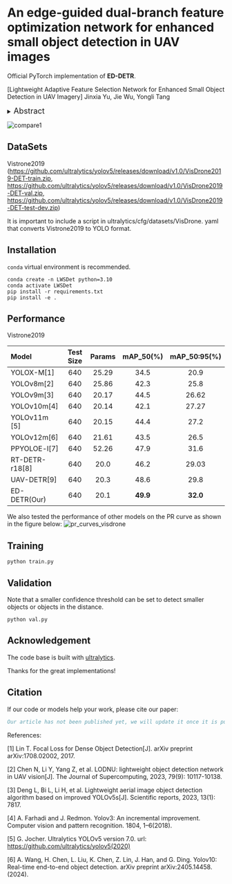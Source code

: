 # An edge-guided dual-branch feature optimization network for enhanced small object detection in UAV images 
Official PyTorch implementation of **ED-DETR**.

[Lightweight Adaptive Feature Selection Network for Enhanced Small Object Detection in UAV Imagery]
Jinxia Yu, Jie Wu, Yongli Tang


<details>
  <summary>
  <font size="+1">Abstract</font>
  </summary>
Aiming to resolve the problems of low detection accuracy and small object missing in object detection algorithms for UAV images, this paper proposed an edge-guided dual-branch feature optimization network based on RT-DETR (ED-DETR). Firstly, a dual-branch feature extraction and aggregation unit (DFEA) is designed. Different from other traditional methods, two distinct feature extraction branches are used by this unit to separately extract high frequency texture and low frequency structure features, thus solving the feature loss problem caused by their overlap. Meanwhile, reparameterization technology is employed to eliminate the extra computational overhead of dual branches, ensuring the network remains lightweight. Secondly, an edge-guided DFEA module (EDFEA) is proposed. By enhancing the edge features of objects using max pooling technology, an edge-guided unit (EG) is designed, enabling precise edge localization of small objects. Based on the above research, EG is integrated into DFEA to construct the EDFEA module, which further enhances the network's perception of edge features while preserving rich feature representations. Finally, a hybrid loss function, named Mal-Shape loss function, is constructed. By fusing the advantages of Mal loss and ShapeIoU loss, it not only enhances the robustness of low-quality bounding box matching but also incorporates shape-aware and orientation-sensitive mechanisms, enabling precise boundary localization and small object detection in complex scenarios. Experimental results demonstrate that our model outperforms the baseline model by 3.7% and 1.2% in mAP\(_{50}\) on the VisDrone and RSOD datasets, respectively, while maintaining the same computational complexity, thus validating its effectiveness in detecting small objects for UAV images.
</details>

![compare1](https://github.com/user-attachments/assets/5221a063-3f6c-41e6-88e9-b2dc39598d08)

## DataSets

Vistrone2019
(https://github.com/ultralytics/yolov5/releases/download/v1.0/VisDrone2019-DET-train.zip,
          https://github.com/ultralytics/yolov5/releases/download/v1.0/VisDrone2019-DET-val.zip,
          https://github.com/ultralytics/yolov5/releases/download/v1.0/VisDrone2019-DET-test-dev.zip)

It is important to include a script in ultralytics/cfg/datasets/VisDrone. yaml that converts Vistrone2019 to YOLO format.

## Installation
`conda` virtual environment is recommended. 
```
conda create -n LWSDet python=3.10
conda activate LWSDet
pip install -r requirements.txt
pip install -e .
```
## Performance

Vistrone2019

| Model          | Test Size | Params | mAP_50(%) |  mAP_50:95(%)   | 
|:---------------| :-------: |:-------:|:--------:|:--------------:|
| YOLOX-M[1]     |   640     |   25.29 | 	34.5   |   	20.9  |
| YOLOv8m[2]     |    640    |	25.86  |	42.3   |	25.8    |
| YOLOv9m[3]       |   640 | 	20.17 	|44.5	  |26.62    |
| YOLOv10m[4] |    640    |  20.14  |	42.1	 | 27.27      | 
| YOLOv11m [5]     |    640    |  20.15 |	44.4  |	27.2     | 
| YOLOv12m[6]     |    640    | 21.61 	|  43.5 	|  26.5    | 
| PPYOLOE-l[7]    |    640    | 52.26   |	47.9	   |31.6       |
| RT-DETR-r18[8]    |    640    | 20.0 |	46.2	|  29.03      |
| UAV-DETR[9]    |    640    |  20.3	|48.6	  |29.8        |
| ED-DETR(Our)  |    640    | 20.1 |  	**49.9** 	|**32.0**       |

We also tested the performance of other models on the PR curve as shown in the figure below:
![pr_curves_visdrone](https://github.com/user-attachments/assets/3fbc151c-a0b6-4de9-a145-8bf08e6ac471)


## Training 
```
python train.py
```

## Validation
Note that a smaller confidence threshold can be set to detect smaller objects or objects in the distance. 
```
python val.py
```


## Acknowledgement

The code base is built with [ultralytics](https://github.com/ultralytics/ultralytics).

Thanks for the great implementations! 

## Citation
If our code or models help your work, please cite our paper:

```BibTeX
Our article has not been published yet, we will update it once it is published.
```
References:

[1] Lin T. Focal Loss for Dense Object Detection[J]. arXiv preprint arXiv:1708.02002, 2017.

[2] Chen N, Li Y, Yang Z, et al. LODNU: lightweight object detection network in UAV vision[J]. The Journal of Supercomputing, 2023, 79(9): 10117-10138.

[3] Deng L, Bi L, Li H, et al. Lightweight aerial image object detection algorithm based on improved YOLOv5s[J]. Scientific reports, 2023, 13(1): 7817.

[4] A. Farhadi and J. Redmon. Yolov3: An incremental improvement. Computer vision and pattern recognition. 1804, 1–6(2018).

[5] G. Jocher. Ultralytics YOLOv5 version 7.0. url: https://github.com/ultralytics/yolov5(2020)

[6] A. Wang, H. Chen, L. Liu, K. Chen, Z. Lin, J. Han, and G. Ding. Yolov10: Real-time end-to-end object detection. arXiv preprint arXiv:2405.14458.(2024).



